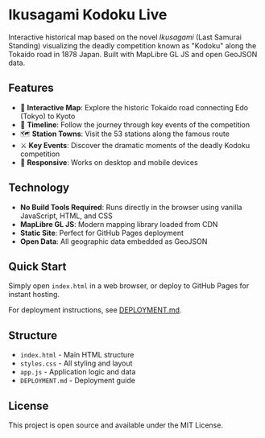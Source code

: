 # Ikusagami Kodoku Live

Interactive historical map based on the novel *Ikusagami* (Last Samurai Standing) visualizing the deadly competition known as "Kodoku" along the Tokaido road in 1878 Japan. Built with MapLibre GL JS and open GeoJSON data.

## Features

- 📍 **Interactive Map**: Explore the historic Tokaido road connecting Edo (Tokyo) to Kyoto
- 📅 **Timeline**: Follow the journey through key events of the competition
- 🗺️ **Station Towns**: Visit the 53 stations along the famous route
- ⚔️ **Key Events**: Discover the dramatic moments of the deadly Kodoku competition
- 📱 **Responsive**: Works on desktop and mobile devices

## Technology

- **No Build Tools Required**: Runs directly in the browser using vanilla JavaScript, HTML, and CSS
- **MapLibre GL JS**: Modern mapping library loaded from CDN
- **Static Site**: Perfect for GitHub Pages deployment
- **Open Data**: All geographic data embedded as GeoJSON

## Quick Start

Simply open `index.html` in a web browser, or deploy to GitHub Pages for instant hosting.

For deployment instructions, see [DEPLOYMENT.md](DEPLOYMENT.md).

## Structure

- `index.html` - Main HTML structure
- `styles.css` - All styling and layout
- `app.js` - Application logic and data
- `DEPLOYMENT.md` - Deployment guide

## License

This project is open source and available under the MIT License.

